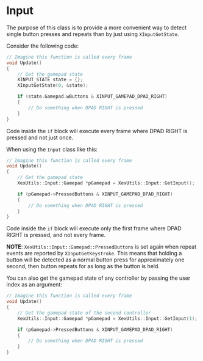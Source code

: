 # Input

The purpose of this class is to provide a more convenient way to detect single button presses and repeats than by just using `XInputGetState`.

Consider the following code:

```C++
// Imagine this function is called every frame
void Update()
{
    // Get the gamepad state
    XINPUT_STATE state = {};
    XInputGetState(0, &state);

    if (state.Gamepad.wButtons & XINPUT_GAMEPAD_DPAD_RIGHT)
    {
        // Do something when DPAD RIGHT is pressed
    }
}
```

Code inside the `if` block will execute every frame where DPAD RIGHT is pressed and not just once.

When using the `Input` class like this:

```C++
// Imagine this function is called every frame
void Update()
{
    // Get the gamepad state
    XexUtils::Input::Gamepad *pGamepad = XexUtils::Input::GetInput();

    if (pGamepad->PressedButtons & XINPUT_GAMEPAD_DPAD_RIGHT)
    {
        // Do something when DPAD RIGHT is pressed
    }
}
```

Code inside the `if` block will execute only the first frame where DPAD RIGHT is pressed, and not every frame.

**NOTE**: `XexUtils::Input::Gamepad::PressedButtons` is set again when repeat events are reported by `XInputGetKeystroke`. This means that holding a button will be detected as a normal button press for approximately one second, then button repeats for as long as the button is held.

You can also get the gamepad state of any controller by passing the user index as an argument:

```C++
// Imagine this function is called every frame
void Update()
{
    // Get the gamepad state of the second controller
    XexUtils::Input::Gamepad *pGamepad = XexUtils::Input::GetInput(1);

    if (pGamepad->PressedButtons & XINPUT_GAMEPAD_DPAD_RIGHT)
    {
        // Do something when DPAD RIGHT is pressed
    }
}
```
